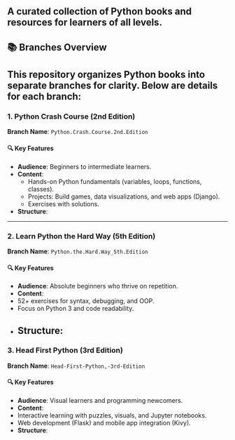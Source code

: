 **A curated collection of Python books and resources for learners of all levels.**  
---
## 📚 Branches Overview  
This repository organizes Python books into separate branches for clarity. Below are details for each branch:
---
### 1. **Python Crash Course (2nd Edition)**  
**Branch Name**: `Python.Crash.Course.2nd.Edition`  
#### 🔍 Key Features  
- **Audience**: Beginners to intermediate learners.  
- **Content**:  
  - Hands-on Python fundamentals (variables, loops, functions, classes).  
  - Projects: Build games, data visualizations, and web apps (Django).  
  - Exercises with solutions.  
- **Structure**:
---
### 2. **Learn Python the Hard Way (5th Edition)**  
**Branch Name**: `Python.the.Hard.Way_5th.Edition`  
#### 🔍 Key Features  
- **Audience**: Absolute beginners who thrive on repetition.  
- **Content**:  
- 52+ exercises for syntax, debugging, and OOP.  
- Focus on Python 3 and code readability.  
- **Structure**:
  ---
### 3. **Head First Python (3rd Edition)**  
**Branch Name**: `Head-First-Python,-3rd-Edition`  
#### 🔍 Key Features  
- **Audience**: Visual learners and programming newcomers.  
- **Content**:  
- Interactive learning with puzzles, visuals, and Jupyter notebooks.  
- Web development (Flask) and mobile app integration (Kivy).  
- **Structure**:  
